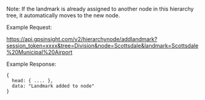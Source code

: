 Note: If the landmark is already assigned to another node in this hierarchy tree, it automatically moves to the new node.

Example Request:

https://api.gpsinsight.com/v2/hierarchynode/addlandmark?session_token=xxxx&tree=Division&node=Scottsdale&landmark=Scottsdale%20Municipal%20Airport

Example Response:

    {
      head: { .... },
      data: "Landmark added to node"
    }

